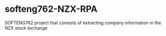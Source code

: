 # softeng762-NZX-RPA
SOFTENG762 project that consists of extracting company information in the NZX stock exchange
